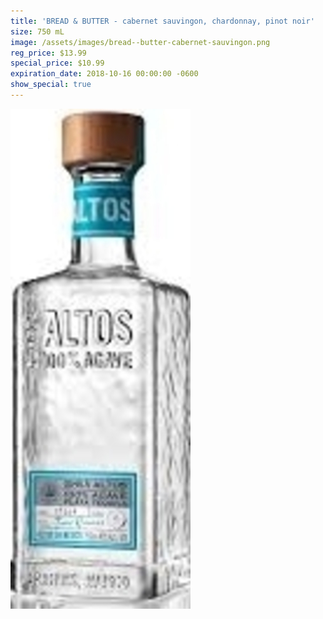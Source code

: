 ```yaml
---
title: 'BREAD & BUTTER - cabernet sauvingon, chardonnay, pinot noir'
size: 750 mL
image: /assets/images/bread--butter-cabernet-sauvingon.png
reg_price: $13.99
special_price: $10.99
expiration_date: 2018-10-16 00:00:00 -0600
show_special: true
---
```


![](/assets/images/versions/olmeca-2-1---x----288-800x---.jpg)